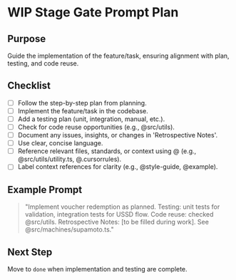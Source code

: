 # WIP Stage Gate Prompt Plan

## Purpose

Guide the implementation of the feature/task, ensuring alignment with plan, testing, and code reuse.

## Checklist

- [ ] Follow the step-by-step plan from planning.
- [ ] Implement the feature/task in the codebase.
- [ ] Add a testing plan (unit, integration, manual, etc.).
- [ ] Check for code reuse opportunities (e.g., @src/utils).
- [ ] Document any issues, insights, or changes in 'Retrospective Notes'.
- [ ] Use clear, concise language.
- [ ] Reference relevant files, standards, or context using @ (e.g., @src/utils/utility.ts, @.cursorrules).
- [ ] Label context references for clarity (e.g., @style-guide, @example).

## Example Prompt

> "Implement voucher redemption as planned. Testing: unit tests for validation, integration tests for USSD flow. Code reuse: checked @src/utils. Retrospective Notes: [to be filled during work]. See @src/machines/supamoto.ts."

## Next Step

Move to `done` when implementation and testing are complete.
